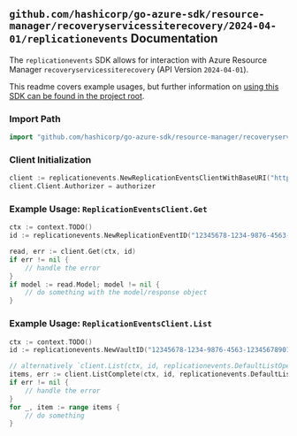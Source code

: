 
## `github.com/hashicorp/go-azure-sdk/resource-manager/recoveryservicessiterecovery/2024-04-01/replicationevents` Documentation

The `replicationevents` SDK allows for interaction with Azure Resource Manager `recoveryservicessiterecovery` (API Version `2024-04-01`).

This readme covers example usages, but further information on [using this SDK can be found in the project root](https://github.com/hashicorp/go-azure-sdk/tree/main/docs).

### Import Path

```go
import "github.com/hashicorp/go-azure-sdk/resource-manager/recoveryservicessiterecovery/2024-04-01/replicationevents"
```


### Client Initialization

```go
client := replicationevents.NewReplicationEventsClientWithBaseURI("https://management.azure.com")
client.Client.Authorizer = authorizer
```


### Example Usage: `ReplicationEventsClient.Get`

```go
ctx := context.TODO()
id := replicationevents.NewReplicationEventID("12345678-1234-9876-4563-123456789012", "example-resource-group", "vaultName", "replicationEventName")

read, err := client.Get(ctx, id)
if err != nil {
	// handle the error
}
if model := read.Model; model != nil {
	// do something with the model/response object
}
```


### Example Usage: `ReplicationEventsClient.List`

```go
ctx := context.TODO()
id := replicationevents.NewVaultID("12345678-1234-9876-4563-123456789012", "example-resource-group", "vaultName")

// alternatively `client.List(ctx, id, replicationevents.DefaultListOperationOptions())` can be used to do batched pagination
items, err := client.ListComplete(ctx, id, replicationevents.DefaultListOperationOptions())
if err != nil {
	// handle the error
}
for _, item := range items {
	// do something
}
```
